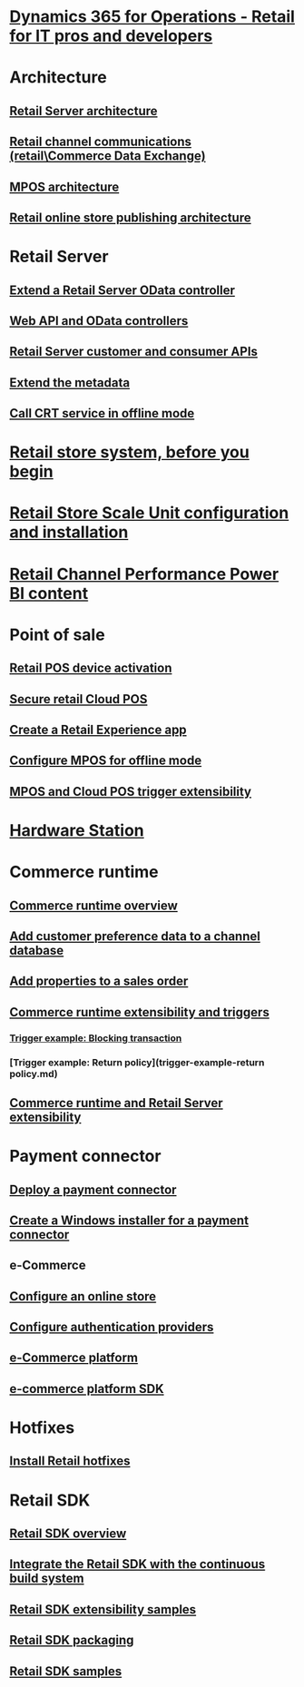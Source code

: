 # [Dynamics 365 for Operations - Retail for IT pros and developers](dev-retail-home-page.md)

# Architecture
## [Retail Server architecture](retail-server-architecture.md)
## [Retail channel communications (retail\Commerce Data Exchange)](define-retail-channel-communications-cdx.md)
## [MPOS architecture](retail-modern-pos-architecture.md)
## [Retail online store publishing architecture](retail-online-store-publishing-architecture.md)

# Retail Server
## [Extend a Retail Server OData controller](extend-retail-server-odata-controller.md)
## [Web API and OData controllers](odata-controllers-api.md)
## [Retail Server customer and consumer APIs](retail-server-customer-consumer-api.md)
## [Extend the metadata](extend-metadata.md)
## [Call CRT service in offline mode](call-crt-service-offline.md)

# [Retail store system, before you begin](retail-store-system-begin.md)
# [Retail Store Scale Unit configuration and installation](retail-store-scale-unit-configuration-installation.md)

# [Retail Channel Performance Power BI content](/dev-itpro/analytics-bi-reporting/retail-channel-performance-dashboard-power-bi-data.md)

# Point of sale
## [Retail POS device activation](retail-device-activation.md)
## [Secure retail Cloud POS](secure-retail-cloud-pos.md)
## [Create a Retail Experience app](create-retail-experience-app.md)
## [Configure MPOS for offline mode](retail-modern-pos-offline.md)
## [MPOS and Cloud POS trigger extensibility](modern-pos-trigger-extensibility.md)

# [Hardware Station](hardware-station-extensibility.md)

# Commerce runtime
## [Commerce runtime overview](commerce-runtime-overview.md)
## [Add customer preference data to a channel database](add-customer-preference-channel.md)
## [Add properties to a sales order](add-properties-sales-order.md)
## [Commerce runtime extensibility and triggers](commerce-runtime-extensibility-trigger.md)
### [Trigger example: Blocking transaction](trigger-example-blocking-transaction.md)
### [Trigger example: Return policy](trigger-example-return policy.md)

## [Commerce runtime and Retail Server extensibility ](commerce-runtime-extensibility.md)

# Payment connector
## [Deploy a payment connector](deploy-payment-connector.md)
## [Create a Windows installer for a payment connector](create-windows-installer-payment-connector.md)

## e-Commerce
## [Configure an online store](configure-online-store.md)
## [Configure authentication providers](configure-authentication-providers.md)
## [e-Commerce platform](ecommerce-platform.md)
## [e-commerce platform SDK](ecommerce-platform-sdk.md)


# Hotfixes
## [Install Retail hotfixes](install-retail-hotfix.md)

# Retail SDK
## [Retail SDK overview](retail-sdk\retail-sdk-overview.md)
## [Integrate the Retail SDK with the continuous build system](retail-sdk\integrate-retail-sdk-continuous-build.md)
## [Retail SDK extensibility samples](retail-sdk\retail-sdk-extensibility-samples.md)
## [Retail SDK packaging](retail-sdk\retail-sdk-packaging.md)
## [Retail SDK samples ](retail-sdk\retail-sdk-samples.md)
